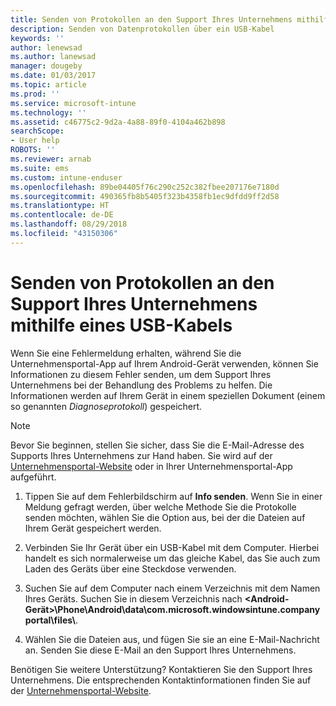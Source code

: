 ```yaml
---
title: Senden von Protokollen an den Support Ihres Unternehmens mithilfe eines USB-Kabels | Microsoft-Dokumentation
description: Senden von Datenprotokollen über ein USB-Kabel
keywords: ''
author: lenewsad
ms.author: lanewsad
manager: dougeby
ms.date: 01/03/2017
ms.topic: article
ms.prod: ''
ms.service: microsoft-intune
ms.technology: ''
ms.assetid: c46775c2-9d2a-4a88-89f0-4104a462b898
searchScope:
- User help
ROBOTS: ''
ms.reviewer: arnab
ms.suite: ems
ms.custom: intune-enduser
ms.openlocfilehash: 89be04405f76c290c252c382fbee207176e7180d
ms.sourcegitcommit: 490365fb8b5405f323b4358fb1ec9dfdd9ff2d58
ms.translationtype: HT
ms.contentlocale: de-DE
ms.lasthandoff: 08/29/2018
ms.locfileid: "43150306"
---
```

# <a name="send-logs-to-your-company-support-using-a-usb-cable"></a>Senden von Protokollen an den Support Ihres Unternehmens mithilfe eines USB-Kabels

Wenn Sie eine Fehlermeldung erhalten, während Sie die Unternehmensportal-App auf Ihrem Android-Gerät verwenden, können Sie Informationen zu diesem Fehler senden, um dem Support Ihres Unternehmens bei der Behandlung des Problems zu helfen. Die Informationen werden auf Ihrem Gerät in einem speziellen Dokument (einem so genannten _Diagnoseprotokoll_) gespeichert.

> [!Note]
> Bevor Sie beginnen, stellen Sie sicher, dass Sie die E-Mail-Adresse des Supports Ihres Unternehmens zur Hand haben. Sie wird auf der [Unternehmensportal-Website](https://go.microsoft.com/fwlink/?linkid=2010980) oder in Ihrer Unternehmensportal-App aufgeführt.

1. Tippen Sie auf dem Fehlerbildschirm auf **Info senden**. Wenn Sie in einer Meldung gefragt werden, über welche Methode Sie die Protokolle senden möchten, wählen Sie die Option aus, bei der die Dateien auf Ihrem Gerät gespeichert werden.

2. Verbinden Sie Ihr Gerät über ein USB-Kabel mit dem Computer. Hierbei handelt es sich normalerweise um das gleiche Kabel, das Sie auch zum Laden des Geräts über eine Steckdose verwenden.

3. Suchen Sie auf dem Computer nach einem Verzeichnis mit dem Namen Ihres Geräts. Suchen Sie in diesem Verzeichnis nach <strong><Android-Gerät>\Phone\Android\data\com.microsoft.windowsintune.companyportal\files\\</strong>.

4. Wählen Sie die Dateien aus, und fügen Sie sie an eine E-Mail-Nachricht an. Senden Sie diese E-Mail an den Support Ihres Unternehmens.

Benötigen Sie weitere Unterstützung? Kontaktieren Sie den Support Ihres Unternehmens. Die entsprechenden Kontaktinformationen finden Sie auf der [Unternehmensportal-Website](https://go.microsoft.com/fwlink/?linkid=2010980).
